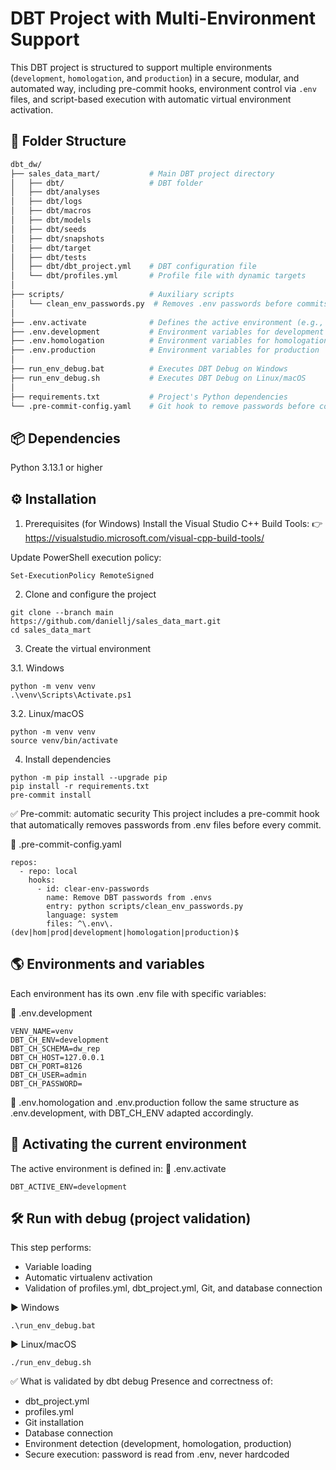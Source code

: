 # DBT Project with Multi-Environment Support

This DBT project is structured to support multiple environments (`development`, `homologation`, and `production`) in a secure, modular, and automated way, including pre-commit hooks, environment control via `.env` files, and script-based execution with automatic virtual environment activation.

## 🚀 Folder Structure

```bash
dbt_dw/
├── sales_data_mart/           # Main DBT project directory
│   ├── dbt/                   # DBT folder
│   ├── dbt/analyses
│   ├── dbt/logs
│   ├── dbt/macros
│   ├── dbt/models
│   ├── dbt/seeds
│   ├── dbt/snapshots
│   ├── dbt/target
│   ├── dbt/tests
│   ├── dbt/dbt_project.yml    # DBT configuration file
│   └── dbt/profiles.yml       # Profile file with dynamic targets
│
├── scripts/                   # Auxiliary scripts
│   └── clean_env_passwords.py  # Removes .env passwords before commits
│
├── .env.activate              # Defines the active environment (e.g., development)
├── .env.development           # Environment variables for development
├── .env.homologation          # Environment variables for homologation
├── .env.production            # Environment variables for production
│
├── run_env_debug.bat          # Executes DBT Debug on Windows
├── run_env_debug.sh           # Executes DBT Debug on Linux/macOS
│
├── requirements.txt           # Project's Python dependencies
└── .pre-commit-config.yaml    # Git hook to remove passwords before commits
```

## 📦 Dependencies
Python 3.13.1 or higher

## ⚙️ Installation
1. Prerequisites (for Windows)
Install the Visual Studio C++ Build Tools:
👉 https://visualstudio.microsoft.com/visual-cpp-build-tools/

Update PowerShell execution policy:
```
Set-ExecutionPolicy RemoteSigned
```

2. Clone and configure the project
```
git clone --branch main https://github.com/daniellj/sales_data_mart.git
cd sales_data_mart
```

3. Create the virtual environment

3.1. Windows
```
python -m venv venv
.\venv\Scripts\Activate.ps1
```

3.2. Linux/macOS
```
python -m venv venv
source venv/bin/activate
```

4. Install dependencies
```
python -m pip install --upgrade pip
pip install -r requirements.txt
pre-commit install
```

✅ Pre-commit: automatic security
This project includes a pre-commit hook that automatically removes passwords from .env files before every commit.

📄 .pre-commit-config.yaml
```
repos:
  - repo: local
    hooks:
      - id: clear-env-passwords
        name: Remove DBT passwords from .envs
        entry: python scripts/clean_env_passwords.py
        language: system
        files: ^\.env\.(dev|hom|prod|development|homologation|production)$
```

## 🌎 Environments and variables
Each environment has its own .env file with specific variables:

📄 .env.development
```
VENV_NAME=venv
DBT_CH_ENV=development
DBT_CH_SCHEMA=dw_rep
DBT_CH_HOST=127.0.0.1
DBT_CH_PORT=8126
DBT_CH_USER=admin
DBT_CH_PASSWORD=
```

📄 .env.homologation and .env.production follow the same structure as .env.development, with DBT_CH_ENV adapted accordingly.

## 🧠 Activating the current environment
The active environment is defined in:
📄 .env.activate
```
DBT_ACTIVE_ENV=development
```

## 🛠️ Run with debug (project validation)
This step performs:
- Variable loading
- Automatic virtualenv activation
- Validation of profiles.yml, dbt_project.yml, Git, and database connection

▶️ Windows
```
.\run_env_debug.bat
```

▶️ Linux/macOS
```
./run_env_debug.sh
```

✅ What is validated by dbt debug
Presence and correctness of:
- dbt_project.yml
- profiles.yml
- Git installation
- Database connection
- Environment detection (development, homologation, production)
- Secure execution: password is read from .env, never hardcoded
